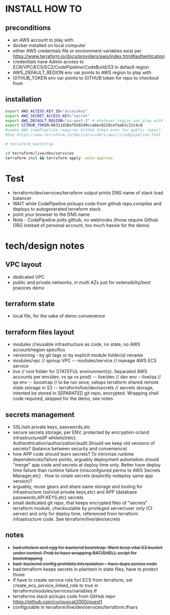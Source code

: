 # INSTALL HOW TO
## preconditions
 - an AWS account to play with.
 - docker installed on local computer
 - either AWS credentials file or environment variables exist per https://www.terraform.io/docs/providers/aws/index.html#authentication
 - credentials have Admin access to ECR/VPC/ECS/EC2/CodePipeline/CodeBuild/S3 in default region
 - AWS_DEFAULT_REGION env var points to AWS region to play with
 - GITHUB_TOKEN env var points to GITHUB token for repo to checkout from

## installation 

```sh
export AWS_ACCESS_KEY_ID="accesskey"
export AWS_SECRET_ACCESS_KEY="secret"
export AWS_DEFAULT_REGION="us-west-2" # whatever region you play with
export GITHUB_TOKEN=86311d28af920249cca8ec8229cefaab1c21c4c8  
#seems AWS CodePipeline requires GitHib token even for public repos?
#See https://www.terraform.io/docs/providers/aws/r/codepipeline.html

# terraform bootstrap

cd terraform/live/dev/services
terraform init && terraform apply -auto-approve

```

# Test
- terraform/dev/services/terraform output prints DNS name of stack load balancer
- WAIT while CodePipeline pickups code from github repo,compiles and deploys to autogenerated terraform stack
- point your browser to the DNS name
- Note - CodePipeline polls github, no webhooks (those require Github ORG instead of personal account, too much hassle for the demo)


# tech/design notes

## VPC layout
- dedicated VPC 
- public and private networks, in multi AZs just for extensiblity/best pracices demo
## terraform state
- local file, for the sake of demo convenience
## terraform files layout
- modules //reusable infrastructure as code, no state, no AWS account/region specifics
- versioning - by git tags or by explicit module folder(s) rename
- modules/vpc // spinup VPC
-- modules/service // manage AWS ECS service
- live // root folder for STATEFUL environment(s). Separated AWS accounts per env(dev, vs qa vs prod)
-- live/dev // dev env
--live/qa // qa env
-- boostrap // to be run once, setups terraform shared remote state storage in S3
-- terraform/live/dev/secrets // secrets storage, intented be stored in SEPARATED git repo, encrypted. Wrapping shell code required, skipped for the demo, see notes
## secrets management
- SSL/ssh private keys, passwords,etc
- secure secrets storage, per ENV, protected by encryption or/and infrastructure(IP whitelist/etc). Authenthication/authorization/audit.Should we keep old versions of secrets? (balance between security and convenience) 
- how APP code should learn secrets? To minimize runtime dependencies/failure points, arguably deployment automation should "merge" app code and secrets at deploy time only. Better have deploy time failure than runtime failure (misconfgiured perms to AWS Secrets Manager,etc) . How to rotate secrets (explicitly redeploy same app version)?
- arguably, reuse gears and share same storage and tooling for infrastructure (ssh/ssl private keys,etc) and APP (database passwords,API KEYS,etc) secrets
- small dedicated git repo, that keeps encrypted files of "secrets" terraform module, checkoutable by privileged server/user only (CI server) and only for deploy time, referenced from  terraform infrastructure code. See terraform/live/dev/secrets    


## notes
-  ~~bad:chicken and egg for backend bootstrap. Want keep vital S3 bucket under control. Prob to have wrapping BAT/SHELL script for bootstrapping~~
-  ~~bad: backend config prohibits interpolation - have dups across code~~
- bad:terraform keeps secrets in plaintext in state files, have to protect those
- if have to create  service role forl ECS from terraform, set create_ecs_service_linked_role to true in terraform/modules/services/variables.tf
- terraforms stack pickups code from GitHub repo https://github.com/curiouscat2000/quest1 
- configurable in terraform/live/dev/services/terraform.tfvars 

